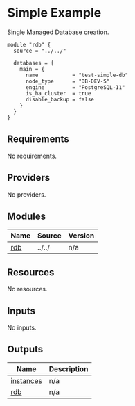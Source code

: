 # Simple Example

Single Managed Database creation.

```hcl
module "rdb" {
  source = "../../"

  databases = {
    main = {
      name           = "test-simple-db"
      node_type      = "DB-DEV-S"
      engine         = "PostgreSQL-11"
      is_ha_cluster  = true
      disable_backup = false
    }
  }
}
```

<!-- BEGINNING OF PRE-COMMIT-TERRAFORM DOCS HOOK -->
## Requirements

No requirements.

## Providers

No providers.

## Modules

| Name | Source | Version |
|------|--------|---------|
| <a name="module_rdb"></a> [rdb](#module\_rdb) | ../../ | n/a |

## Resources

No resources.

## Inputs

No inputs.

## Outputs

| Name | Description |
|------|-------------|
| <a name="output_instances"></a> [instances](#output\_instances) | n/a |
| <a name="output_rdb"></a> [rdb](#output\_rdb) | n/a |
<!-- END OF PRE-COMMIT-TERRAFORM DOCS HOOK -->
